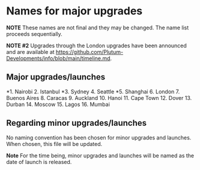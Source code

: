 # Names for major upgrades

**NOTE** These names are not final and they may be changed. The name list proceeds sequentially.

**NOTE #2** Upgrades through the London upgrades have been announced and are available at https://github.com/Plutum-Developments/info/blob/main/timeline.md.

## Major upgrades/launches
*1.  Nairobi
2.  Istanbul
*3.  Sydney
4.  Seattle
*5.  Shanghai
6.  London
7.  Buenos Aires
8.  Caracas
9.  Auckland
10. Hanoi
11. Cape Town
12. Dover
13. Durban
14. Moscow
15. Lagos
16. Mumbai

## Regarding minor upgrades/launches
No naming convention has been chosen for minor upgrades and launches. When chosen, this file will be updated.

**Note** For the time being, minor upgrades and launches will be named as the date of launch is released.
